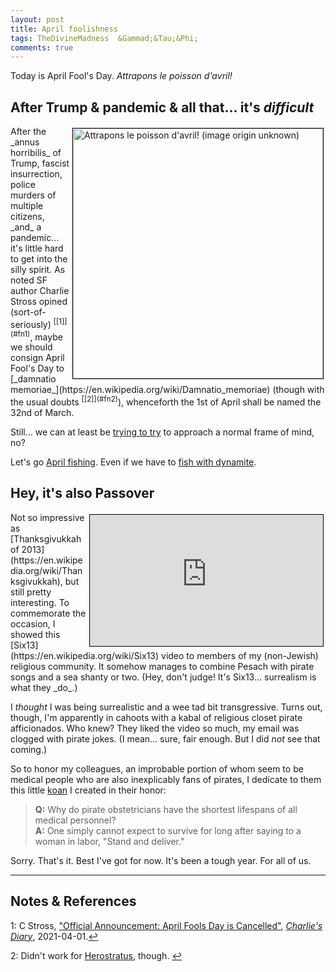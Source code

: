 ```yaml
---
layout: post
title: April foolishness
tags: TheDivineMadness  &Gammad;&Tau;&Phi; 
comments: true
---
```


Today is April Fool's Day.  _Attrapons le poisson d'avril!_  


## After Trump &amp; pandemic &amp; all that&hellip; it's _difficult_  

<img src="{{ site.baseurl }}/images/2021-04-01-foolishness-poisson.jpg" width="400" height="400" alt="Attrapons le poisson d'avril!  (image origin unknown)" title="Attrapons le poisson d'avril!  (image origin unknown)" style="float: right; margin: 3px 3px 3px 3px; border: 1px solid #000000;"/>
After the _annus horribilis_ of Trump, fascist insurrection, police murders of
multiple citizens, _and_ a pandemic&hellip; it's little hard to get into the silly spirit.  As
noted SF author Charlie Stross opined (sort-of-seriously) <sup id="fn1a">[[1]](#fn1)</sup>,
maybe we should consign April Fool's Day to
[_damnatio memoriae_](https://en.wikipedia.org/wiki/Damnatio_memoriae) 
(though with the usual doubts <sup id="fn2a">[[2]](#fn2)</sup>),
whenceforth the 1st of April shall be named the 32nd of March.  

Still&hellip; we can at least be
[trying to try](https://www.lesswrong.com/posts/WLJwTJ7uGPA5Qphbp/trying-to-try)
to approach a normal frame of mind, no?  

Let's go [April fishing](https://frenchmoments.eu/april-fools-day-traditions-in-france-le-1er-avril/).  Even if we have to [fish with dynamite](https://en.wikipedia.org/wiki/Blast_fishing).  


## Hey, it's also Passover  

<iframe width="373" height="210" src="https://www.youtube.com/embed/VQON0ipv6iI" allow="accelerometer; encrypted-media; gyroscope; picture-in-picture" allowfullscreen style="float: right; margin: 3px 3px 3px 3px; border: 1px solid #000000;"></iframe>
Not so impressive as [Thanksgivukkah of 2013](https://en.wikipedia.org/wiki/Thanksgivukkah), 
but still pretty interesting.  To commemorate the occasion, I showed this 
[Six13](https://en.wikipedia.org/wiki/Six13) video to members of my (non-Jewish) religious
community.  It somehow manages to combine Pesach with pirate songs and a sea shanty or
two.  (Hey, don't judge!  It's Six13&hellip; surrealism is what they _do_.)  

I _thought_ I was being surrealistic and a wee tad bit transgressive.  Turns out, though,
I'm apparently in cahoots with a kabal of religious closet pirate afficionados.  Who knew?
They liked the video so much, my email was clogged with pirate jokes.  (I mean&hellip;
sure, fair enough.  But I did _not_ see that coming.)  

So to honor my colleagues, an improbable portion of whom seem to be medical people who are
also inexplicably fans of pirates, I dedicate to them this little
[koan](https://en.wikipedia.org/wiki/Koan) I created in their honor:  
> __Q:__ Why do pirate obstetricians have the shortest lifespans of all medical personnel?  
> __A:__ One simply cannot expect to survive for long after saying to a woman in labor, "Stand and deliver."  

Sorry.  That's it.  Best I've got for now.  It's been a tough year.  For all of us.  

---

## Notes &amp; References  

<!--
<sup id="fn1a">[[1]](#fn1)</sup>
<a id="fn1">1</a>: [↩](#fn1a)  
-->

<a id="fn1">1</a>: C Stross, ["Official Announcement: April Fools Day is Cancelled"](https://www.antipope.org/charlie/blog-static/2021/04/official-announcement-april-fo.html), [_Charlie's Diary_](http://www.antipope.org/charlie/blog-static/), 2021-04-01.[↩](#fn1a)  

<a id="fn2">2</a>: Didn't work for [Herostratus](https://en.wikipedia.org/wiki/Herostratus), though. [↩](#fn2a)  

